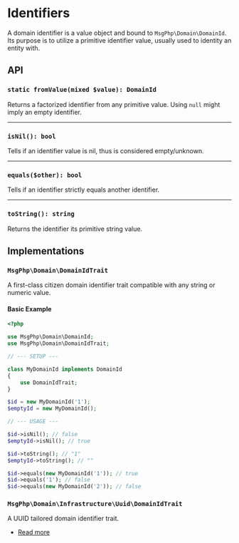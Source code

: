 # Identifiers

A domain identifier is a value object and bound to `MsgPhp\Domain\DomainId`. Its purpose is to utilize a primitive
identifier value, usually used to identity an entity with.

## API

### `static fromValue(mixed $value): DomainId`

Returns a factorized identifier from any primitive value. Using `null` might imply an empty identifier.

---

### `isNil(): bool`

Tells if an identifier value is nil, thus is considered empty/unknown.

---

### `equals($other): bool`

Tells if an identifier strictly equals another identifier.

---

### `toString(): string`

Returns the identifier its primitive string value.

## Implementations

### `MsgPhp\Domain\DomainIdTrait`

A first-class citizen domain identifier trait compatible with any string or numeric value.

#### Basic Example

```php
<?php

use MsgPhp\Domain\DomainId;
use MsgPhp\Domain\DomainIdTrait;

// --- SETUP ---

class MyDomainId implements DomainId
{
    use DomainIdTrait;
}

$id = new MyDomainId('1');
$emptyId = new MyDomainId();

// --- USAGE ---

$id->isNil(); // false
$emptyId->isNil(); // true

$id->toString(); // "1"
$emptyId->toString(); // ""

$id->equals(new MyDomainId('1')); // true
$id->equals('1'); // false
$id->equals(new MyDomainId('2')); // false
```

### `MsgPhp\Domain\Infrastructure\Uuid\DomainIdTrait`

A UUID tailored domain identifier trait.

- [Read more](../infrastructure/uuid.md#domain-identifier)
